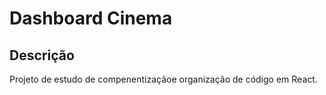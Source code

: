 # Dashboard Cinema

## Descrição

Projeto de estudo de compenentizaçãoe organização de código em React.